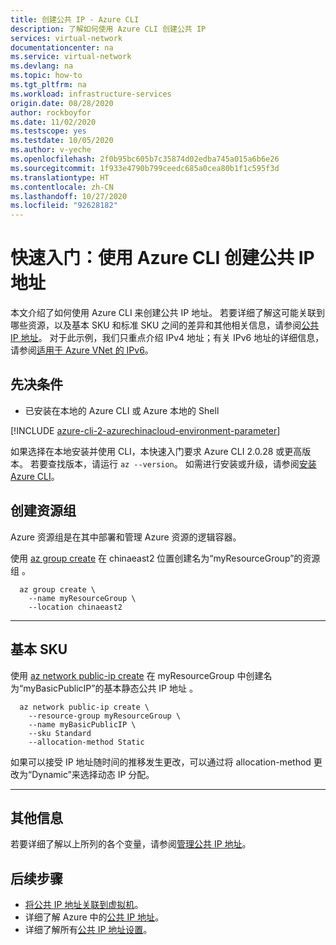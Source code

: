 ```yaml
---
title: 创建公共 IP - Azure CLI
description: 了解如何使用 Azure CLI 创建公共 IP
services: virtual-network
documentationcenter: na
ms.service: virtual-network
ms.devlang: na
ms.topic: how-to
ms.tgt_pltfrm: na
ms.workload: infrastructure-services
origin.date: 08/28/2020
author: rockboyfor
ms.date: 11/02/2020
ms.testscope: yes
ms.testdate: 10/05/2020
ms.author: v-yeche
ms.openlocfilehash: 2f0b95bc605b7c35874d02edba745a015a6b6e26
ms.sourcegitcommit: 1f933e4790b799ceedc685a0cea80b1f1c595f3d
ms.translationtype: HT
ms.contentlocale: zh-CN
ms.lasthandoff: 10/27/2020
ms.locfileid: "92628182"
---
```

<!--Verified Successfully-->
<!--Remove the part of Availability Zones-->
# <a name="quickstart-create-a-public-ip-address-using-azure-cli"></a>快速入门：使用 Azure CLI 创建公共 IP 地址

本文介绍了如何使用 Azure CLI 来创建公共 IP 地址。 若要详细了解这可能关联到哪些资源，以及基本 SKU 和标准 SKU 之间的差异和其他相关信息，请参阅[公共 IP 地址](/virtual-network/public-ip-addresses)。  对于此示例，我们只重点介绍 IPv4 地址；有关 IPv6 地址的详细信息，请参阅[适用于 Azure VNet 的 IPv6](/virtual-network/ipv6-overview)。

## <a name="prerequisites"></a>先决条件

- 已安装在本地的 Azure CLI 或 Azure 本地的 Shell

[!INCLUDE [azure-cli-2-azurechinacloud-environment-parameter](../../includes/azure-cli-2-azurechinacloud-environment-parameter.md)] 

如果选择在本地安装并使用 CLI，本快速入门要求 Azure CLI 2.0.28 或更高版本。 若要查找版本，请运行 `az --version`。 如需进行安装或升级，请参阅[安装 Azure CLI](https://docs.azure.cn/cli/install-azure-cli)。

## <a name="create-a-resource-group"></a>创建资源组

Azure 资源组是在其中部署和管理 Azure 资源的逻辑容器。

使用 [az group create](https://docs.azure.cn/cli/group#az_group_create) 在 chinaeast2 位置创建名为“myResourceGroup”的资源组 。

```azurecli
  az group create \
    --name myResourceGroup \
    --location chinaeast2
```
---

<!--Not Available on Availability Zones-->
<!--Not Available on Availability Zones-->

<a name="option-create-public-ip-basic"></a>
## <a name="basic-sku"></a>基本 SKU

使用 [az network public-ip create](https://docs.azure.cn/cli/network/public-ip#az-network-public-ip-create) 在 myResourceGroup 中创建名为“myBasicPublicIP”的基本静态公共 IP 地址 。  

<!--Not Available on Availability Zones-->

```azurecli
  az network public-ip create \
    --resource-group myResourceGroup \
    --name myBasicPublicIP \
    --sku Standard
    --allocation-method Static
```
如果可以接受 IP 地址随时间的推移发生更改，可以通过将 allocation-method 更改为“Dynamic”来选择动态 IP 分配。

---

## <a name="additional-information"></a>其他信息 

若要详细了解以上所列的各个变量，请参阅[管理公共 IP 地址](/virtual-network/virtual-network-public-ip-address#create-a-public-ip-address)。

## <a name="next-steps"></a>后续步骤
- [将公共 IP 地址关联到虚拟机](/virtual-network/associate-public-ip-address-vm#azure-portal)。
- 详细了解 Azure 中的[公共 IP 地址](virtual-network-ip-addresses-overview-arm.md#public-ip-addresses)。
- 详细了解所有[公共 IP 地址设置](virtual-network-public-ip-address.md#create-a-public-ip-address)。

<!-- Update_Description: update meta properties, wording update, update link -->